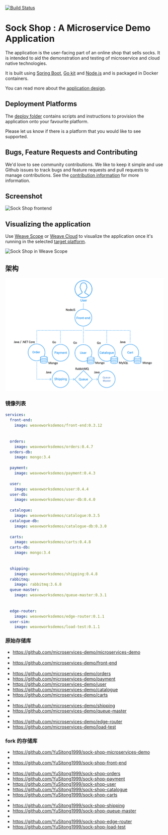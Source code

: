 [![Build Status](https://travis-ci.org/microservices-demo/microservices-demo.svg?branch=master)](https://travis-ci.org/microservices-demo/microservices-demo)

# Sock Shop : A Microservice Demo Application

The application is the user-facing part of an online shop that sells socks. It is intended to aid the demonstration and
testing of microservice and cloud native technologies.

It is built using [Spring Boot](http://projects.spring.io/spring-boot/), [Go kit](http://gokit.io)
and [Node.js](https://nodejs.org/) and is packaged in Docker containers.

You can read more about the [application design](./internal-docs/design.md).

## Deployment Platforms

The [deploy folder](./deploy/) contains scripts and instructions to provision the application onto your favourite
platform.

Please let us know if there is a platform that you would like to see supported.

## Bugs, Feature Requests and Contributing

We'd love to see community contributions. We like to keep it simple and use Github issues to track bugs and feature
requests and pull requests to manage contributions. See the [contribution information](.github/CONTRIBUTING.md) for more
information.

## Screenshot

![Sock Shop frontend](https://github.com/microservices-demo/microservices-demo.github.io/raw/master/assets/sockshop-frontend.png)

## Visualizing the application

Use [Weave Scope](http://weave.works/products/weave-scope/) or [Weave Cloud](http://cloud.weave.works/) to visualize the
application once it's running in the selected [target platform](./deploy/).

![Sock Shop in Weave Scope](https://github.com/microservices-demo/microservices-demo.github.io/raw/master/assets/sockshop-scope.png)

## 架构

![](Architecture.png)

### 镜像列表

```yaml
services:
  front-end:
    image: weaveworksdemos/front-end:0.3.12


  orders:
    image: weaveworksdemos/orders:0.4.7
  orders-db:
    image: mongo:3.4

  payment:
    image: weaveworksdemos/payment:0.4.3

  user:
    image: weaveworksdemos/user:0.4.4
  user-db:
    image: weaveworksdemos/user-db:0.4.0

  catalogue:
    image: weaveworksdemos/catalogue:0.3.5
  catalogue-db:
    image: weaveworksdemos/catalogue-db:0.3.0

  carts:
    image: weaveworksdemos/carts:0.4.8
  carts-db:
    image: mongo:3.4


  shipping:
    image: weaveworksdemos/shipping:0.4.8
  rabbitmq:
    image: rabbitmq:3.6.8
  queue-master:
    image: weaveworksdemos/queue-master:0.3.1


  edge-router:
    image: weaveworksdemos/edge-router:0.1.1
  user-sim:
    image: weaveworksdemos/load-test:0.1.1

```

### 原始存储库

* https://github.com/microservices-demo/microservices-demo
*
* https://github.com/microservices-demo/front-end
*
* https://github.com/microservices-demo/orders
* https://github.com/microservices-demo/payment
* https://github.com/microservices-demo/user
* https://github.com/microservices-demo/catalogue
* https://github.com/microservices-demo/carts
*
* https://github.com/microservices-demo/shipping
* https://github.com/microservices-demo/queue-master
*
* https://github.com/microservices-demo/edge-router
* https://github.com/microservices-demo/load-test

### fork 的存储库

* https://github.com/YuSitong1999/sock-shop-microservices-demo
*
* https://github.com/YuSitong1999/sock-shop-front-end
*
* https://github.com/YuSitong1999/sock-shop-orders
* https://github.com/YuSitong1999/sock-shop-payment
* https://github.com/YuSitong1999/sock-shop-user
* https://github.com/YuSitong1999/sock-shop-catalogue
* https://github.com/YuSitong1999/sock-shop-carts
*
* https://github.com/YuSitong1999/sock-shop-shipping
* https://github.com/YuSitong1999/sock-shop-queue-master
*
* https://github.com/YuSitong1999/sock-shop-edge-router
* https://github.com/YuSitong1999/sock-shop-load-test
